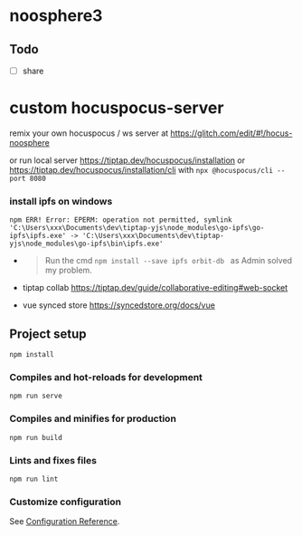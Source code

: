 # noosphere3

## Todo

- [ ] share



# custom hocuspocus-server 
remix your own hocuspocus / ws server at https://glitch.com/edit/#!/hocus-noosphere

or run local server https://tiptap.dev/hocuspocus/installation
or https://tiptap.dev/hocuspocus/installation/cli with `npx @hocuspocus/cli --port 8080`


### install ipfs on windows

```
npm ERR! Error: EPERM: operation not permitted, symlink 'C:\Users\xxx\Documents\dev\tiptap-yjs\node_modules\go-ipfs\go-ipfs\ipfs.exe' -> 'C:\Users\xxx\Documents\dev\tiptap-yjs\node_modules\go-ipfs\bin\ipfs.exe'
```
- > Run the cmd `npm install --save ipfs orbit-db ` as Admin solved my problem.


- tiptap collab https://tiptap.dev/guide/collaborative-editing#web-socket
- vue synced store https://syncedstore.org/docs/vue


## Project setup
```
npm install
```

### Compiles and hot-reloads for development
```
npm run serve
```

### Compiles and minifies for production
```
npm run build
```

### Lints and fixes files
```
npm run lint
```

### Customize configuration
See [Configuration Reference](https://cli.vuejs.org/config/).
